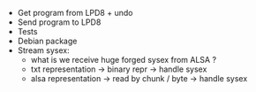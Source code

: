 - Get program from LPD8 + undo
- Send program to LPD8
- Tests
- Debian package
- Stream sysex:
  - what is we receive huge forged sysex from ALSA ?
  - txt representation -> binary repr -> handle sysex
  - alsa representation -> read by chunk / byte -> handle sysex
